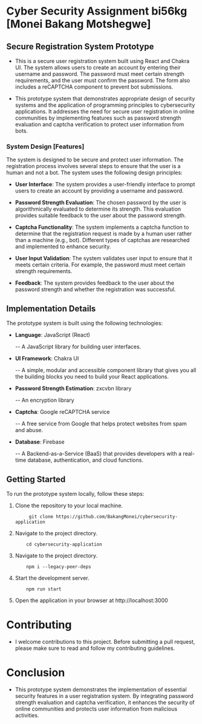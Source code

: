 # Cyber Security Assignment bi56kg [Monei Bakang Motshegwe]

## Secure Registration System Prototype


- This is a secure user registration system built using React and Chakra UI. The system allows users to create an account by entering their username and password. The password must meet certain strength requirements, and the user must confirm the password. The form also includes a reCAPTCHA component to prevent bot submissions.

- This prototype system that demonstrates appropriate design of security systems and the application of programming principles to cybersecurity applications. It addresses the need for secure user registration in online communities by implementing features such as password strength evaluation and captcha verification to protect user information from bots.

### System Design [Features]

The system is designed to be secure and protect user information. The registration process involves several steps to ensure that the user is a human and not a bot. The system uses the following design principles: 

- **User Interface**: The system provides a user-friendly interface to prompt users to create an account by providing a username and password.

- **Password Strength Evaluation**: The chosen password by the user is algorithmically evaluated to determine its strength. This evaluation provides suitable feedback to the user about the password strength.

- **Captcha Functionality**: The system implements a captcha function to determine that the registration request is made by a human user rather than a machine (e.g., bot). Different types of captchas are researched and implemented to enhance security.

-  **User Input Validation**: The system validates user input to ensure that it meets certain criteria. For example, the password must meet certain strength requirements.

- **Feedback**: The system provides feedback to the user about the password strength and whether the registration was successful.


## Implementation Details

The prototype system is built using the following technologies:

- **Language**: JavaScript (React)

    -- A JavaScript library for building user interfaces.

- **UI Framework**: Chakra UI

    -- A simple, modular and accessible component library that gives you all the building blocks you need to build your React applications.

- **Password Strength Estimation**: zxcvbn library

    -- An encryption library

- **Captcha**: Google reCAPTCHA service

    -- A free service from Google that helps protect websites from spam and abuse.

- **Database**: Firebase

    -- A Backend-as-a-Service (BaaS) that provides developers with a real-time database, authentication, and cloud functions.

## Getting Started

To run the prototype system locally, follow these steps:

1. Clone the repository to your local machine.

   ```
        git clone https://github.com/BakangMonei/cybersecurity-application
   ```

2. Navigate to the project directory.

   ```
       cd cybersecurity-application
   ```

3. Navigate to the project directory.

   ```
       npm i --legacy-peer-deps
   ```

4. Start the development server.

   ```
       npm run start
   ```

5. Open the application in your browser at http://localhost:3000

# Contributing

- I welcome contributions to this project. Before submitting a pull request, please make sure to read and follow my contributing guidelines.

# Conclusion

- This prototype system demonstrates the implementation of essential security features in a user registration system. By integrating password strength evaluation and captcha verification, it enhances the security of online communities and protects user information from malicious activities.
